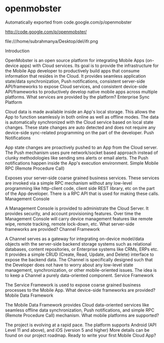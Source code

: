 # openmobster
Automatically exported from code.google.com/p/openmobster


http://code.google.com/p/openmobster/

file:///home/subrahmanya/Desktop/del/ifr.png


Introduction

OpenMobster is an open source platform for integrating Mobile Apps (on-device apps) with Cloud services. Its goal is to provide the infrastructure for the Mobile App developer to productively build apps that consume information that resides in the Cloud. It provides seamless application state/data synchronization, Push notifications, consistent server-side API/frameworks to expose Cloud services, and consistent device-side API/frameworks to productively develop native mobile apps across multiple platforms.
What services are provided by the platform?
Enterprise Sync Platform

Cloud data is made available inside an App's local storage. This allows the App to function seamlessly in both online as well as offline modes. The data is automatically synchronized with the Cloud service based on local state changes. These state changes are auto detected and does not require any device-side sync-related programming on the part of the developer.
Push Notifications

App state changes are proactively pushed to an App from the Cloud server. The Push mechanism uses pure network/socket based approach instead of clunky methodologies like sending sms alerts or email alerts. The Push notifications happen inside the App's execution environment.
Simple Mobile RPC (Remote Procedure Call)

Exposes your server-side coarse grained business services. These services are invoked via a simple RPC mechanism without any low-level programming like http-client code, client side REST library, etc on the part of the App developer. There is a RPC API that is used for making these calls.
Management Console

A Management Console is provided to administrate the Cloud Server. It provides security, and account provisioning features. Over time the Management Console will carry device management features like remote wipe, remote tracking, remote lock-down, etc.
What server-side frameworks are provided?
Channel Framework

A Channel serves as a gateway for integrating on-device model/data objects with the server-side backend storage systems such as relational databases, content repositories, or Enterprise systems like CRMs, ERPs etc. It provides a simple CRUD (Create, Read, Update, and Delete) interface to expose the backend data. The Channel is specifically designed such that the Developer does not have to worry about any low-level state management, synchronization, or other mobile-oriented issues. The idea is to keep a Channel a purely data-oriented component.
Service Framework

The Service Framework is used to expose coarse grained business processes to the Mobile App.
What device-side frameworks are provided?
Mobile Data Framework

The Mobile Data Framework provides Cloud data-oriented services like seamless offline data synchronization, Push notifications, and simple RPC (Remote Procedure Call) mechanism.
What mobile platforms are supported?

The project is evolving at a rapid pace. The platform supports Android (API Level 11 and above), and iOS (version 5 and higher) More details can be found on our project roadmap.
Ready to write your first Mobile Cloud App?
